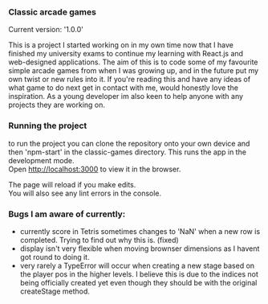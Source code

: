 ### Classic arcade games

Current version: '1.0.0'

This is a project I started working on in my own time now that I have finished my university exams to continue my learning
with React.js and web-designed applications. The aim of this is to code some of my favourite simple arcade games from when I
was growing up, and in the future put my own twist or new rules into it. If you're reading this and have any ideas of what
game to do next get in contact with me, would honestly love the inspiration. As a young developer im also keen to help anyone
with any projects they are working on.

### Running the project

to run the project you can clone the repository onto your own device and then 'npm-start' in the classic-games directory. This runs the app in the development mode.\
Open [http://localhost:3000](http://localhost:3000) to view it in the browser.

The page will reload if you make edits.\
You will also see any lint errors in the console.

### Bugs I am aware of currently:

- currently score in Tetris sometimes changes to 'NaN' when a new row is completed. Trying to find out why this is. (fixed)
- display isn't very flexible when moving brownser dimensions as I havent got round to doing it.
- very rarely a TypeError will occur when creating a new stage based on the player pos in the higher levels. I believe this
  is due to the indices not being officially created yet even though they should be with the original createStage method.
